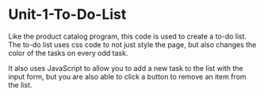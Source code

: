 # Unit-1-To-Do-List
Like the product catalog program, this code is used to create a to-do list. The to-do list uses css code to not just style the page, but also changes the color of the tasks on every odd task.

It also uses JavaScript to allow you to add a new task to the list with the input form, but you are also able to click a button to remove an item from the list.
